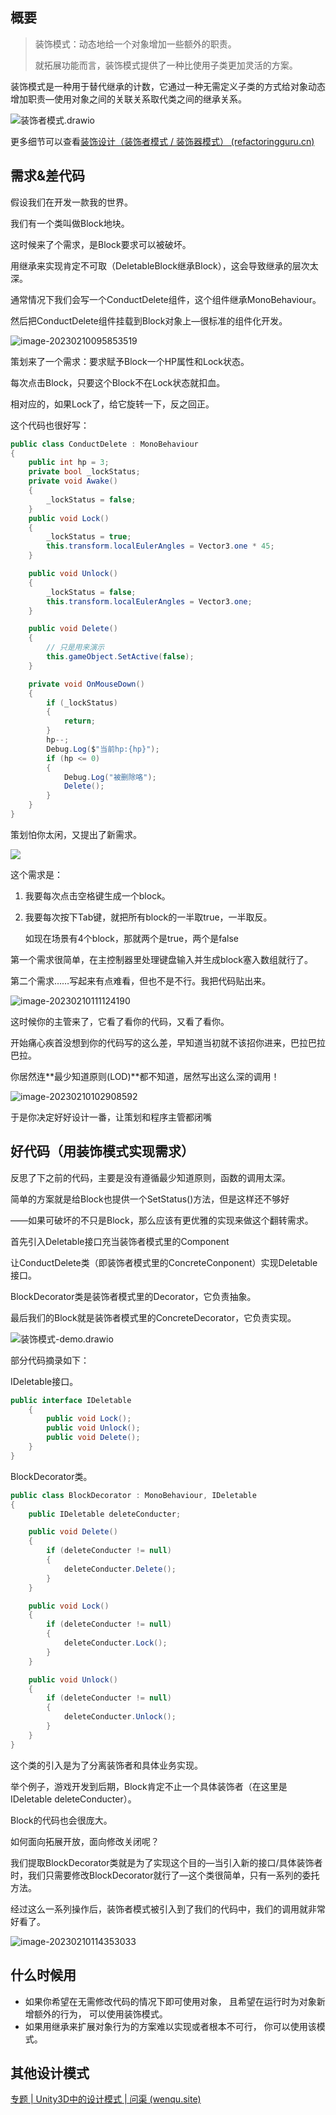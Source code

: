 ## 概要

> 装饰模式：动态地给一个对象增加一些额外的职责。
>
> 就拓展功能而言，装饰模式提供了一种比使用子类更加灵活的方案。

装饰模式是一种用于替代继承的计数，它通过一种无需定义子类的方式给对象动态增加职责—使用对象之间的关联关系取代类之间的继承关系。


![装饰者模式.drawio](https://wenqu.space/uploads/2023/02/10/%E8%A3%85%E9%A5%B0%E8%80%85%E6%A8%A1%E5%BC%8F.drawio.png)



更多细节可以查看[装饰设计（装饰者模式 / 装饰器模式） (refactoringguru.cn)](https://refactoringguru.cn/design-patterns/decorator)

## 需求&差代码

假设我们在开发一款我的世界。

我们有一个类叫做Block地块。

这时候来了个需求，是Block要求可以被破坏。

用继承来实现肯定不可取（DeletableBlock继承Block），这会导致继承的层次太深。

通常情况下我们会写一个ConductDelete组件，这个组件继承MonoBehaviour。

然后把ConductDelete组件挂载到Block对象上—很标准的组件化开发。

![image-20230210095853519](https://wenqu.space/uploads/2023/02/10/image-20230210095853519.png)

策划来了一个需求：要求赋予Block一个HP属性和Lock状态。

每次点击Block，只要这个Block不在Lock状态就扣血。

相对应的，如果Lock了，给它旋转一下，反之回正。

这个代码也很好写：

```c#
public class ConductDelete : MonoBehaviour
{
    public int hp = 3;
    private bool _lockStatus;
    private void Awake()
    {
        _lockStatus = false;
    }
    public void Lock()
    {
        _lockStatus = true;
        this.transform.localEulerAngles = Vector3.one * 45;
    }

    public void Unlock()
    {
        _lockStatus = false;
        this.transform.localEulerAngles = Vector3.one;
    }

    public void Delete()
    {
        // 只是用来演示
        this.gameObject.SetActive(false);
    }

    private void OnMouseDown()
    {
        if (_lockStatus)
        {
            return;
        }
        hp--;
        Debug.Log($"当前hp:{hp}");
        if (hp <= 0)
        {
            Debug.Log("被删除咯");
            Delete();
        }
    }
}
```

策划怕你太闲，又提出了新需求。

![](https://wenqu.space/uploads/2023/02/10/98a347d22938473491a531b3442c28e0.jpeg)

这个需求是：

1. 我要每次点击空格键生成一个block。

2. 我要每次按下Tab键，就把所有block的一半取true，一半取反。

   如现在场景有4个block，那就两个是true，两个是false

第一个需求很简单，在主控制器里处理键盘输入并生成block塞入数组就行了。

第二个需求……写起来有点难看，但也不是不行。我把代码贴出来。

![image-20230210111124190](https://wenqu.space/uploads/2023/02/10/image-20230210111124190.png)

这时候你的主管来了，它看了看你的代码，又看了看你。

开始痛心疾首没想到你的代码写的这么差，早知道当初就不该招你进来，巴拉巴拉巴拉。

你居然连**最少知道原则(LOD)**都不知道，居然写出这么深的调用！

![image-20230210102908592](https://wenqu.space/uploads/2023/02/10/image-20230210102908592.png)

于是你决定好好设计一番，让策划和程序主管都闭嘴



## 好代码（用装饰模式实现需求）

反思了下之前的代码，主要是没有遵循最少知道原则，函数的调用太深。

简单的方案就是给Block也提供一个SetStatus()方法，但是这样还不够好

——如果可破坏的不只是Block，那么应该有更优雅的实现来做这个翻转需求。



首先引入Deletable接口充当装饰者模式里的Component

让ConductDelete类（即装饰者模式里的ConcreteConponent）实现Deletable接口。

BlockDecorator类是装饰者模式里的Decorator，它负责抽象。

最后我们的Block就是装饰者模式里的ConcreteDecorator，它负责实现。

![装饰模式-demo.drawio](https://wenqu.space/uploads/2023/02/10/%E8%A3%85%E9%A5%B0%E6%A8%A1%E5%BC%8F-demo.drawio.png)

部分代码摘录如下：

IDeletable接口。

```c#
public interface IDeletable
    {
        public void Lock();
        public void Unlock();
        public void Delete();
    }
}
```



BlockDecorator类。

```c#
public class BlockDecorator : MonoBehaviour, IDeletable
{
    public IDeletable deleteConducter;

    public void Delete()
    {
        if (deleteConducter != null)
        {
            deleteConducter.Delete();
        }
    }

    public void Lock()
    {
        if (deleteConducter != null)
        {
            deleteConducter.Lock();
        }
    }

    public void Unlock()
    {
        if (deleteConducter != null)
        {
            deleteConducter.Unlock();
        }
    }
}
```

这个类的引入是为了分离装饰者和具体业务实现。

举个例子，游戏开发到后期，Block肯定不止一个具体装饰者（在这里是IDeletable deleteConducter）。

Block的代码也会很庞大。

如何面向拓展开放，面向修改关闭呢？

我们提取BlockDecorator类就是为了实现这个目的—当引入新的接口/具体装饰者时，我们只需要修改BlockDecorator就行了—这个类很简单，只有一系列的委托方法。

经过这么一系列操作后，装饰者模式被引入到了我们的代码中，我们的调用就非常好看了。

![image-20230210114353033](https://wenqu.space/uploads/2023/02/10/image-20230210114353033.png)


## 什么时候用

-  如果你希望在无需修改代码的情况下即可使用对象， 且希望在运行时为对象新增额外的行为， 可以使用装饰模式。
- 如果用继承来扩展对象行为的方案难以实现或者根本不可行， 你可以使用该模式。


## 其他设计模式

[专题 | Unity3D中的设计模式 | 问渠 (wenqu.site)](https://wenqu.site/Unity-Design-Pattern.html)